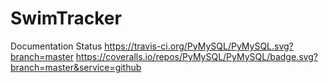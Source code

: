 # SwimTracker
Documentation Status   https://travis-ci.org/PyMySQL/PyMySQL.svg?branch=master https://coveralls.io/repos/PyMySQL/PyMySQL/badge.svg?branch=master&service=github 
